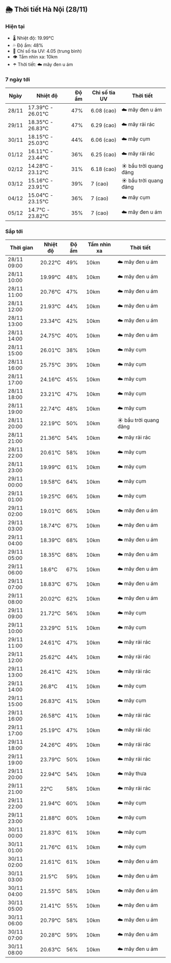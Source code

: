 ## 🌦️ Thời tiết Hà Nội (28/11)

### Hiện tại

- 🌡️ Nhiệt độ: 19.99℃
- 💦 Độ ẩm: 48%
- 🌟 Chỉ số tia UV: 4.05 (trung bình)
- 👁️ Tầm nhìn xa: 10km
- ☂️ Thời tiết: ☁️ mây đen u ám

### 7 ngày tới

| Ngày | Nhiệt độ | Độ ẩm | Chỉ số tia UV | Thời tiết |
| --- | --- | --- | --- | --- |
| 28/11 | 17.39℃ - 26.01℃ | 47% | 6.08 (cao) | ☁️ mây đen u ám |
| 29/11 | 18.35℃ - 26.83℃ | 47% | 6.29 (cao) | ☁️ mây rải rác |
| 30/11 | 18.15℃ - 25.03℃ | 44% | 6.06 (cao) | ☁️ mây cụm |
| 01/12 | 16.11℃ - 23.44℃ | 36% | 6.25 (cao) | ☁️ mây rải rác |
| 02/12 | 14.28℃ - 23.12℃ | 31% | 6.18 (cao) | ☀️ bầu trời quang đãng |
| 03/12 | 15.16℃ - 23.91℃ | 39% | 7 (cao) | ☀️ bầu trời quang đãng |
| 04/12 | 15.04℃ - 23.15℃ | 36% | 7 (cao) | ☁️ mây cụm |
| 05/12 | 14.7℃ - 23.82℃ | 35% | 7 (cao) | ☁️ mây đen u ám |

### Sắp tới

| Thời gian | Nhiệt độ | Độ ẩm | Tầm nhìn xa | Thời tiết |
| --- | --- | --- | --- | --- |
| 28/11 09:00 | 20.22℃ | 49% | 10km | ☁️ mây đen u ám |
| 28/11 10:00 | 19.99℃ | 48% | 10km | ☁️ mây đen u ám |
| 28/11 11:00 | 20.76℃ | 47% | 10km | ☁️ mây đen u ám |
| 28/11 12:00 | 21.93℃ | 44% | 10km | ☁️ mây đen u ám |
| 28/11 13:00 | 23.34℃ | 42% | 10km | ☁️ mây đen u ám |
| 28/11 14:00 | 24.75℃ | 40% | 10km | ☁️ mây đen u ám |
| 28/11 15:00 | 26.01℃ | 38% | 10km | ☁️ mây cụm |
| 28/11 16:00 | 25.75℃ | 39% | 10km | ☁️ mây cụm |
| 28/11 17:00 | 24.16℃ | 45% | 10km | ☁️ mây cụm |
| 28/11 18:00 | 23.21℃ | 47% | 10km | ☁️ mây cụm |
| 28/11 19:00 | 22.74℃ | 48% | 10km | ☁️ mây cụm |
| 28/11 20:00 | 22.19℃ | 50% | 10km | ☀️ bầu trời quang đãng |
| 28/11 21:00 | 21.36℃ | 54% | 10km | ☁️ mây rải rác |
| 28/11 22:00 | 20.61℃ | 58% | 10km | ☁️ mây cụm |
| 28/11 23:00 | 19.99℃ | 61% | 10km | ☁️ mây cụm |
| 29/11 00:00 | 19.58℃ | 64% | 10km | ☁️ mây cụm |
| 29/11 01:00 | 19.25℃ | 66% | 10km | ☁️ mây cụm |
| 29/11 02:00 | 19.01℃ | 66% | 10km | ☁️ mây đen u ám |
| 29/11 03:00 | 18.74℃ | 67% | 10km | ☁️ mây đen u ám |
| 29/11 04:00 | 18.39℃ | 68% | 10km | ☁️ mây đen u ám |
| 29/11 05:00 | 18.35℃ | 68% | 10km | ☁️ mây đen u ám |
| 29/11 06:00 | 18.6℃ | 67% | 10km | ☁️ mây đen u ám |
| 29/11 07:00 | 18.83℃ | 67% | 10km | ☁️ mây đen u ám |
| 29/11 08:00 | 20.02℃ | 62% | 10km | ☁️ mây đen u ám |
| 29/11 09:00 | 21.72℃ | 56% | 10km | ☁️ mây cụm |
| 29/11 10:00 | 23.29℃ | 51% | 10km | ☁️ mây cụm |
| 29/11 11:00 | 24.61℃ | 47% | 10km | ☁️ mây rải rác |
| 29/11 12:00 | 25.62℃ | 44% | 10km | ☁️ mây rải rác |
| 29/11 13:00 | 26.41℃ | 42% | 10km | ☁️ mây rải rác |
| 29/11 14:00 | 26.8℃ | 41% | 10km | ☁️ mây cụm |
| 29/11 15:00 | 26.83℃ | 41% | 10km | ☁️ mây cụm |
| 29/11 16:00 | 26.58℃ | 41% | 10km | ☁️ mây rải rác |
| 29/11 17:00 | 25.19℃ | 47% | 10km | ☁️ mây rải rác |
| 29/11 18:00 | 24.26℃ | 49% | 10km | ☁️ mây rải rác |
| 29/11 19:00 | 23.79℃ | 50% | 10km | ☁️ mây rải rác |
| 29/11 20:00 | 22.94℃ | 54% | 10km | ☁️ mây thưa |
| 29/11 21:00 | 22℃ | 58% | 10km | ☁️ mây rải rác |
| 29/11 22:00 | 21.94℃ | 60% | 10km | ☁️ mây cụm |
| 29/11 23:00 | 21.88℃ | 60% | 10km | ☁️ mây cụm |
| 30/11 00:00 | 21.83℃ | 61% | 10km | ☁️ mây cụm |
| 30/11 01:00 | 21.76℃ | 61% | 10km | ☁️ mây cụm |
| 30/11 02:00 | 21.61℃ | 61% | 10km | ☁️ mây đen u ám |
| 30/11 03:00 | 21.5℃ | 59% | 10km | ☁️ mây đen u ám |
| 30/11 04:00 | 21.55℃ | 58% | 10km | ☁️ mây đen u ám |
| 30/11 05:00 | 21.41℃ | 55% | 10km | ☁️ mây đen u ám |
| 30/11 06:00 | 20.79℃ | 58% | 10km | ☁️ mây đen u ám |
| 30/11 07:00 | 20.28℃ | 59% | 10km | ☁️ mây đen u ám |
| 30/11 08:00 | 20.63℃ | 56% | 10km | ☁️ mây đen u ám |
